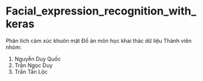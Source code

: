 # Facial_expression_recognition_with_keras
Phân tích cảm xúc khuôn mặt 
Đồ án môn học khai thác dữ liệu
Thành viên nhóm:
1. Nguyễn Duy Quốc
2. Trần Ngọc Duy
3. Trần Tấn Lộc
